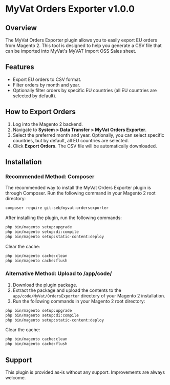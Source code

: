 # MyVat Orders Exporter v1.0.0

## Overview

The MyVat Orders Exporter plugin allows you to easily export EU orders from Magento 2. This tool is designed to help you generate a CSV file that can be imported into MyVat's MyVAT Import OSS Sales sheet.

## Features

- Export EU orders to CSV format.
- Filter orders by month and year.
- Optionally filter orders by specific EU countries (all EU countries are selected by default).

## How to Export Orders

1. Log into the Magento 2 backend.
2. Navigate to **System > Data Transfer > MyVat Orders Exporter**.
3. Select the preferred month and year. Optionally, you can select specific countries, but by default, all EU countries are selected.
4. Click **Export Orders**. The CSV file will be automatically downloaded.

## Installation

### Recommended Method: Composer

The recommended way to install the MyVat Orders Exporter plugin is through Composer. Run the following command in your Magento 2 root directory:

```bash
composer require git-seb/myvat-ordersexporter
```

After installing the plugin, run the following commands:

```bash
php bin/magento setup:upgrade
php bin/magento setup:di:compile
php bin/magento setup:static-content:deploy
```

Clear the cache:

```bash
php bin/magento cache:clean
php bin/magento cache:flush
```

### Alternative Method: Upload to /app/code/

1. Download the plugin package.
2. Extract the package and upload the contents to the `app/code/MyVat/OrdersExporter` directory of your Magento 2 installation.
3. Run the following commands in your Magento 2 root directory:

```bash
php bin/magento setup:upgrade
php bin/magento setup:di:compile
php bin/magento setup:static-content:deploy
```

Clear the cache:

```bash
php bin/magento cache:clean
php bin/magento cache:flush
```

## Support

This plugin is provided as-is without any support. Improvements are always welcome.
